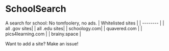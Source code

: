 # SchoolSearch
A search for school: No tomfoolery, no ads.
| Whitelisted sites   |
| -------- |
| all .gov sites|
| all .edu sites|
| schoology.com|
| quavered.com |
| pics4learning.com |
| brainy.space |

Want to add a site? Make an issue!
